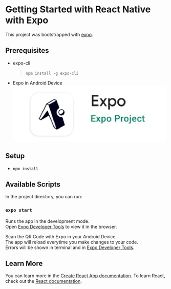# Getting Started with React Native with Expo

This project was bootstrapped with [expo](https://docs.expo.io/).

## Prerequisites

- expo-cli
  > `npm install -g expo-cli`
- Expo in Android Device
  ![App](./img/expo.jpg)

## Setup

- `npm install`

## Available Scripts

In the project directory, you can run:

### `expo start`

Runs the app in the development mode.\
Open [Expo Developer Tools](http://localhost:19002/) to view it in the browser.

Scan the QR Code with Expo in your Android Device.\
The app will reload everytime you make changes to your code. \
Errors will be shown in terminal and in [Expo Developer Tools](http://localhost:19002/).

## Learn More

You can learn more in the [Create React App documentation](https://facebook.github.io/create-react-app/docs/getting-started).
To learn React, check out the [React documentation](https://reactjs.org/).
